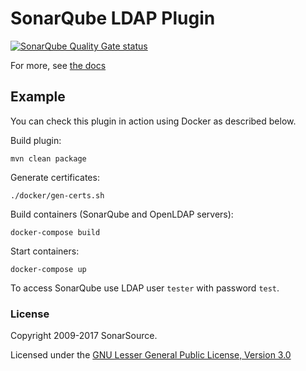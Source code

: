 SonarQube LDAP Plugin
=====================
[![SonarQube Quality Gate status](https://next.sonarqube.com/sonarqube/api/badges/gate?key=org.sonarsource.ldap%3Asonar-ldap)](https://next.sonarqube.com/sonarqube/overview?id=org.sonarsource.ldap%3Asonar-ldap)

For more, see [the docs](http://docs.sonarqube.org/display/PLUG/LDAP+Plugin)


## Example

You can check this plugin in action using Docker as described below.

Build plugin:

    mvn clean package

Generate certificates:

    ./docker/gen-certs.sh

Build containers (SonarQube and OpenLDAP servers):

    docker-compose build

Start containers:

    docker-compose up

To access SonarQube use LDAP user `tester` with password `test`.

### License

Copyright 2009-2017 SonarSource.

Licensed under the [GNU Lesser General Public License, Version 3.0](http://www.gnu.org/licenses/lgpl.txt)

